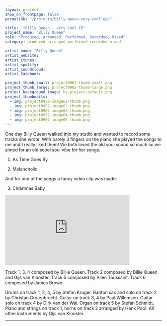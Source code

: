 ```yaml
---
layout: project
show_on_frontpage: false
permalink: "/projects/billy-queen-very-cool-ep/"

title:  "Billy Queen - Very Cool EP"
project_name: "Billy Queen"
role: "Produced, Arranged, Performed, Recorded, Mixed"
category: produced arranged performed recorded mixed

artist_name: "Billy Queen"
artist_website:
artist_itunes:
artist_spotify:
artist_soundcloud:
artist_facebook:

project_thumb_small: project0902-thumb-small.png
project_thumb_large: project0902-thumb-large.png
project_background_image: bg-project-default.png
project_thumbnails:
  - img: project0902-image01-thumb.png
  - img: project0902-image02-thumb.png
  - img: project0902-image03-thumb.png
  - img: project0902-image04-thumb.png
  - img: project0902-image05-thumb.png
---
```


One day Billy Queen walked into my studio and wanted to record some tracks she wrote. With barely 3 fingers on the piano she played the songs to me and I really liked them! We both loved the old soul sound so much so we aimed for an old scool soul vibe for her songs. 

1. As Time Goes By 
<audio  class="plyr my-player">
  <source src="https://mp3.djmazadownload.xyz/music/Singles/Beparwah%20-%20DJMaza.Info%20-%20320Kbps.mp3" type="audio/mp3">
</audio>

2. Melancholic 
<audio  class="plyr my-player">
  <source src="https://mp3.djmazadownload.xyz/music/Singles/Beparwah%20-%20DJMaza.Info%20-%20320Kbps.mp3" type="audio/mp3">
</audio>

And for one of the songs a fancy video clip was made:

3. Christmas Baby 
<iframe width="400" height="225" src="https://www.youtube.com/embed/r_ZT6KJ-3zw?rel=0" frameborder="0" gesture="media" allow="encrypted-media" allowfullscreen></iframe>

Track 1, 3, 4 composed by Billie Queen. Track 2 composed by Billie Queen and Gijs van Klooster. Track 5 composed by Allen Toussaint. Track 6 composed by James Brown.

Drums on track 1, 2, 4, 5 by Stefan Kruger. 
Bariton sax and solo on track 2 by Christan Grotenbrecht. 
Guitar on track 3, 4 by Paul Willemsen. 
Guitar solo on track 4 by Dirk van der Wal. 
Organ on track 5 by Stefan Schmidt. 
Piano and strings on track 1, horns on track 2 arranged by Henk Pool. 
All other instruments by Gijs van Klooster.

---
